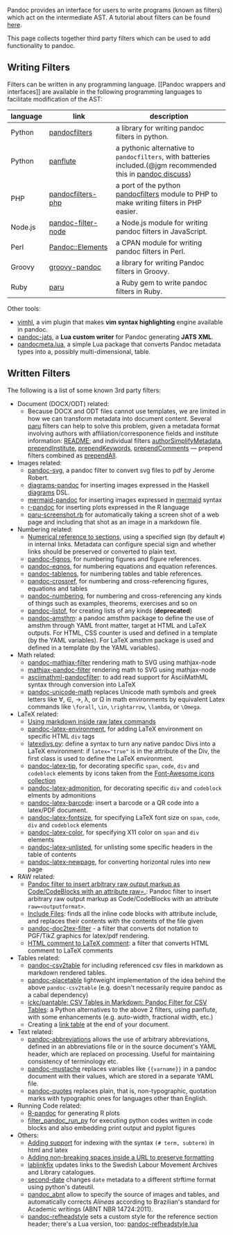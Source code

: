 Pandoc provides an interface for users to write programs (known as filters) which act on the intermediate AST. A tutorial about filters can be found [here](http://johnmacfarlane.net/pandoc/scripting.html).

This page collects together third party filters which can be used to add functionality to pandoc.

## Writing Filters

Filters can be written in any programming language. [[Pandoc wrappers and interfaces]] are available in the following programming languages to facilitate modification of the AST:

| language	| link	| description	|  
|  ------	| ------	| ------	|  
| Python	| [pandocfilters](https://github.com/jgm/pandocfilters)	| a library for writing pandoc filters in python.	| 
| Python	| [panflute](https://github.com/sergiocorreia/panflute)	| a pythonic alternative to `pandocfilters`, with batteries included.(@jgm recommended this in [pandoc discuss](https://groups.google.com/forum/#!searchin/pandoc-discuss/I$27d$20recommend$20that$20people$20use$20panflute$20instead%7Csort:relevance/pandoc-discuss/wbebx65e1Nk/prx8_jLnAQAJ))	| 
| PHP	| [pandocfilters-php](https://github.com/vinai/pandocfilters-php)	| a port of the python [pandocfilters](https://github.com/jgm/pandocfilters) module to PHP to make writing filters in PHP easier.	| 
| Node.js	| [pandoc-filter-node](https://github.com/mvhenderson/pandoc-filter-node)	| a Node.js module for writing pandoc filters in JavaScript.	|  
| Perl	| [Pandoc::Elements](https://metacpan.org/release/Pandoc-Elements)	| a CPAN module for writing pandoc filters in Perl.	| 
| Groovy	| [groovy-pandoc](https://github.com/dfrommi/groovy-pandoc)	| a library for writing Pandoc filters in Groovy.	| 
| Ruby | [paru](https://heerdebeer.org/Software/markdown/paru/) | a Ruby gem to write pandoc filters in Ruby. |

Other tools:

- [vimhl](https://github.com/lyokha/vim-publish-helper), a vim plugin that makes **vim syntax highlighting** engine available in pandoc.
- [pandoc-jats](https://github.com/mfenner/pandoc-jats), a **Lua custom writer** for Pandoc generating **JATS XML**.
- [pandocmeta.lua](https://github.com/odkr/pandocmeta.lua), a simple Lua package that converts Pandoc metadata types into a, possibly multi-dimensional, table.

## Written Filters

The following is a list of some known 3rd party filters:

- Document (DOCX/ODT) related:
	- Because DOCX and ODT files cannot use templates, we are limited in how we can transform metadata into document content. Several [paru](https://heerdebeer.org/Software/markdown/paru/) filters can help to solve this problem, given a metadata format involving authors with affiliation/corresponence fields and institute information: [README](https://github.com/iandol/dotpandoc/tree/master/filters); and individual filters [authorSimplifyMetadata](https://github.com/iandol/dotpandoc/blob/master/filters/authorSimplifyMetadata),
 [prependInstitute](https://github.com/iandol/dotpandoc/blob/master/filters/prependInstitute),
 [prependKeywords](https://github.com/iandol/dotpandoc/blob/master/filters/prependKeywords),
 [prependComments](https://github.com/iandol/dotpandoc/blob/master/filters/prependComments) — prepend filters combined as [prependAll](https://github.com/iandol/dotpandoc/blob/master/filters/prependAll).
- Images related:
	- [pandoc-svg](https://gist.github.com/jeromerobert/3996eca3acd12e4c3d40), a pandoc filter to convert svg files to pdf by Jerome Robert.
	- [diagrams-pandoc](http://hackage.haskell.org/package/diagrams-pandoc) for inserting images expressed in the Haskell [diagrams](http://projects.haskell.org/diagrams/) DSL.
	- [mermaid-pandoc](https://github.com/raghur/mermaid-filter) for inserting images expressed in [mermaid](http://knsv.github.io/mermaid/) syntax
	- [r-pandoc](https://github.com/cdupont/r-pandoc) for inserting plots expressed in the R language
	- [paru-screenshot.rb](https://github.com/htdebeer/paru-filter-collection#paru-screenshotrb) for automatically taking a screen shot of a web page and including that shot as an image in a markdown file.
- Numbering related:
	- [Numerical reference to sections](https://gist.github.com/jkr/bcfacbfdcf4cc4bafcf6), using a specified sign (by default `#`) in internal links. Metadata can configure special sign and whether links should be preserved or converted to plain text.
	- [pandoc-fignos](https://github.com/tomduck/pandoc-fignos), for numbering figures and figure references.
	- [pandoc-eqnos](https://github.com/tomduck/pandoc-eqnos), for numbering equations and equation references.
	- [pandoc-tablenos](https://github.com/tomduck/pandoc-tablenos), for numbering tables and table references.
	- [pandoc-crossref](https://github.com/lierdakil/pandoc-crossref), for numbering and cross-referencing figures, equations and tables
	- [pandoc-numbering](https://github.com/chdemko/pandoc-numbering), for numbering and cross-referencing any kinds of things such as examples, theorems, exercises and so on
	- [pandoc-listof](https://github.com/chdemko/pandoc-listof), for creating lists of any kinds (**deprecated**)
	- [pandoc-amsthm](https://github.com/ickc/pandoc-amsthm): a pandoc amsthm package to define the use of amsthm through YAML front matter, target at HTML and LaTeX outputs. For HTML, CSS counter is used and defined in a template (by the YAML variables). For LaTeX amsthm package is used and defined in a template (by the YAML variables).
- Math related:
    - [pandoc-mathjax-filter](https://github.com/shreevatsa/pandoc-mathjax-filter) rendering math to SVG using mathjax-node
    - [mathjax-pandoc-filter](https://github.com/lierdakil/mathjax-pandoc-filter) rendering math to SVG using mathjax-node
    - [asciimathml-pandocfilter](https://github.com/yuwash/asciimathml-pandocfilter): to add read support for AsciiMathML syntax through conversion into LaTeX
    - [pandoc-unicode-math](https://github.com/marhop/pandoc-unicode-math) replaces Unicode math symbols and greek letters like ∀, ∈, →, λ, or Ω in math environments by equivalent Latex commands like `\forall`, `\in`, `\rightarrow`, `\lambda`, or `\Omega`.
- LaTeX related:
	- [Using markdown inside raw latex commands](https://gist.github.com/mpickering/f1718fcdc4c56273ed52)
	- [pandoc-latex-environment](https://github.com/chdemko/pandoc-latex-environment), for adding LaTeX environment on specific HTML `div` tags
	- [latexdivs.py](https://github.com/jgm/pandocfilters/blob/master/examples/latexdivs.py): define a syntax to turn any native pandoc Divs into a LaTeX environment: if `latex="true"` is in the attribute of the Div, the first class is used to define the LaTeX environment.
	- [pandoc-latex-tip](https://github.com/chdemko/pandoc-latex-tip), for decorating specific `span`, `code`, `div` and `codeblock` elements by icons taken from the [Font-Awesome icons collection](http://fontawesome.io/icons/)
	- [pandoc-latex-admonition](https://github.com/chdemko/pandoc-latex-admonition), for decorating specific `div` and `codeblock` elments by admonitions
	- [pandoc-latex-barcode](https://github.com/daamien/pandoc-latex-barcode): insert a barcode or a QR code into a latex/PDF document.
	- [pandoc-latex-fontsize](https://github.com/chdemko/pandoc-latex-fontsize), for specifying LaTeX font size on `span`, `code`, `div` and `codeblock` elements
	- [pandoc-latex-color](https://github.com/chdemko/pandoc-latex-color), for specifying X11 color on `span` and `div` elements
	- [pandoc-latex-unlisted](https://github.com/chdemko/pandoc-latex-unlisted), for unlisting some specific headers in the table of contents
	- [pandoc-latex-newpage](https://github.com/chdemko/pandoc-latex-newpage), for converting horizontal rules into new page
- RAW related:
	- [Pandoc filter to insert arbitrary raw output markup as Code/CodeBlocks with an attribute raw=<outputformat>.](https://gist.github.com/bpj/e6e53cbe679d3ec77e25): Pandoc filter to insert arbitrary raw output markup as Code/CodeBlocks with an attribute `raw=<outputformat>`.
	- [Include Files](http://pandoc.org/scripting.html#include-files): finds all the inline code blocks with attribute include, and replaces their contents with the contents of the file given
	- [pandoc-doc2tex-filter](https://github.com/kuba-orlik/pandoc-dot2tex-filter) - a filter that converts dot notation to PGF/TikZ graphics for latex/pdf rendering.
	- [HTML comment to LaTeX comment](https://github.com/jgm/pandoc/issues/1926#issuecomment-122308490): a filter that converts HTML comment to LaTeX comments
- Tables related:
	- [pandoc-csv2table](https://github.com/baig/pandoc-csv2table) for including referenced csv files in markdown as markdown rendered tables.
	- [pandoc-placetable](https://github.com/mb21/pandoc-placetable) lightweight implementation of the idea behind the above `pandoc-csv2table` (e.g. doesn't necessarily require pandoc as a cabal dependency)
	- [ickc/pantable: CSV Tables in Markdown: Pandoc Filter for CSV Tables](https://github.com/ickc/pantable): a Python alternatives to the above 2 filters, using panflute, with some enhancements (e.g. auto-width, fractional width, etc.)
	- Creating a [link table](http://stackoverflow.com/questions/26406816/pandoc-is-there-a-way-to-include-an-appendix-of-links-in-a-pdf-from-markdown/26415375#26415375) at the end of your document.
- Text related:
    - [pandoc-abbreviations](https://github.com/scokobro/pandoc-abbreviations) allows the use of arbitrary abbreviations, defined in an abbreviations file or in the source document's YAML header, which are replaced on  processing. Useful for maintaining consistency of terminology etc.
    - [pandoc-mustache](https://github.com/michaelstepner/pandoc-mustache) replaces variables like `{{varname}}` in a pandoc document with their values, which are stored in a separate YAML file.
    - [pandoc-quotes](https://github.com/odkr/pandoc-quotes) replaces plain, that is, non-typographic, quotation marks with typographic ones for languages other than English.
- Running Code related:
	- [R-pandoc](https://github.com/cdupont/R-pandoc) for generating R plots
	- [filter_pandoc_run_py](https://github.com/caiofcm/filter_pandoc_run_py) for executing python codes written in code blocks and also embedding print output and pyplot figures
- Others:
	- [Adding support](https://gist.github.com/mpickering/8bc9bb34c4e9b076b107) for indexing with the syntax ``(# term, subterm)`` in html and latex
	- [Adding non-breaking spaces inside a URL to preserve formatting](https://gist.github.com/mpickering/fdc747b9c8306659cb43)
	- [lablinkfix](https://github.com/klpn/lablinkfix) updates links to the Swedish Labour Movement Archives and Library catalogues.
	- [second-date](https://gist.github.com/7937d04120ac27fcfb1955ae15773b05)  changes `date` metadata to a different strftime format using python's dateutil.
    - [pandoc_abnt](https://github.com/limarka/pandoc_abnt) allow to specify the source of images and tables, and automatically corrects *Alineas* according to Brazilian's standard for Academic writings (ABNT NBR 14724:2011). 
    - [pandoc-refheadstyle](https://github.com/odkr/pandoc-refheadstyle) sets a custom style for the reference section header; there's a Lua version, too: [pandoc-refheadstyle.lua](https://github.com/odkr/pandoc-refheadstyle.lua)
